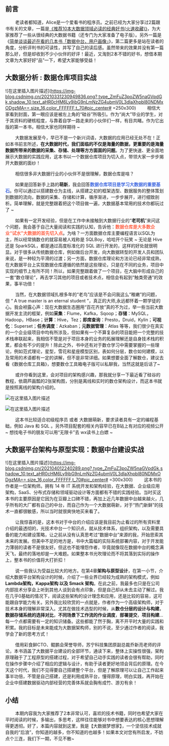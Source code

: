 ## 前言
&nbsp;&nbsp;&nbsp;&nbsp;&nbsp;&nbsp;&nbsp;&nbsp;老读者都知道，Alice是一个爱看书的程序员。之前已经为大家分享过2篇跟书有关的文章，一篇是[《推荐10本大数据领域必读的经典好书(火速收藏)》](https://blog.csdn.net/weixin_44318830/article/details/108907926)，为大家推荐了一些从很经典的大数据书籍（还专门为大家准备了电子版）。另外一篇是《[简单谈谈最近在看的几本书「数据中台，用户画像」](https://blog.csdn.net/weixin_44318830/article/details/111350860?)》，第二篇更多是站在读者的角度，分析评判书的可读性，并写了自己的读后感。虽然带来的效果并没有第一篇那么好，但是却收到不少小伙伴的好评！最近，又淘到2本不错的好书，想借本期文章为大家好好“品”一下，希望大家能够受益！

## 大数据分析 : 数据仓库项目实战

![在这里插入图片描述](https://img-blog.csdnimg.cn/20210331230949836.png?,type_ZmFuZ3poZW5naGVpdGk,shadow_10,text_aHR0cHM6Ly9ibG9nLmNzZG4ubmV0L3dlaXhpbl80NDMxODgzMA==,size_16,color_FFFFFF,t_70#pic_center# =250x300)
&nbsp;&nbsp;&nbsp;&nbsp;&nbsp;&nbsp;&nbsp;&nbsp;相信大家看到封面，第一眼应该是被左上角的“硅谷”所吸引。作为“尚大”毕业的学生，对于其资料的硬核程度，与靠着自学一路走来的小伙伴们一样，有目共睹。作为它出版的第一本书，相信大家也同样期待 ~

&nbsp;&nbsp;&nbsp;&nbsp;&nbsp;&nbsp;&nbsp;&nbsp;大数据发展至今，早已不是一个新兴词语，大数据的应用已经无处不在！正如本书前言所述，**在大数据时代，我们面临的不仅是海量的数据，更重要的是海量数据所带来的数据的采集、存储、处理等方方面面的问题**。为了更快速、更全面地展示大数据的实践应用，这本书以一个数据仓库项目为切入点，带领大家一步步揭开大数据的面纱！

&nbsp;&nbsp;&nbsp;&nbsp;&nbsp;&nbsp;&nbsp;&nbsp;相信很多非大数据行业的小伙伴不是很理解，数据仓库是啥？

&nbsp;&nbsp;&nbsp;&nbsp;&nbsp;&nbsp;&nbsp;&nbsp;如果是回答新手上路的**萌新**，我会回答<font color='RoyalBlue'>**数据仓库项目是学习大数据的重要基石**</font>。你可以通过以搭建数仓为主线，从搭建之初的框架选型、数据服务的整体策划到数据的流向，数据的采集、存储和计算，循序渐进，一步步展开，进行细致剖析。简单理解，就是完整跟着把这个项目做一遍，大数据基本常用的技术你都玩过了 ~

&nbsp;&nbsp;&nbsp;&nbsp;&nbsp;&nbsp;&nbsp;&nbsp;如果有一定开发经验，但是在工作中未接触到大数据行业的“**老司机**”来问这个问题，我会基于自己大量阅读和实践的认知，告诉他：<font color='	tomato'>**数据仓库是大多数企业“试水”大数据的首先切入点**</font>。为啥？一方面数据仓库主要编程语言以SQL为主，所以经常搞数仓的就容易被人戏称是 SQLBoy，哈哈开个玩笑 ~ 无论是 Hive 还是 SparkSQL，都是通过高度标准化的 SQL 进行开发的，这样的好处就很明显。对于很多从传统数据仓库，例如做后台开发，向大数据转型的开发人员和团队来说，是一种较为平滑的过渡；另一方面，数据仓库理论和方法论已经非常成熟，在大数据平台上实现数据仓库遵循的依然是这些理论，只是在不同的业务，项目中实现的细节上有所不同！所以，如果完整跟着做了一个项目，在大脑中形成自己的一套“数仓理论”，再去学习其他的项目或者技术点，相信会有起到“触类旁通”的效果，事半功倍！

&nbsp;&nbsp;&nbsp;&nbsp;&nbsp;&nbsp;&nbsp;&nbsp;当然，在大数据领域扎根多年的“老鸟”应该是不会问我这么“稚嫩”的问题，但 “ A true master is an eternal student ”，真正的大师,永远都怀着一颗学徒的心。我会袒露心声：现在大数据生态圈用“百花齐放”真的不为过，举一些当前大数据开发主流的框架，例如**采集**：Flume，Kafka，Sqoop；**存储**：MySQL，Hadoop，HBase；**计算**：Hive，Tez；**即席查询**：Presto，Druid，Kylin；**可视化**：Superset；**任务调度**：Azkaban；**元数据管理**：Atlas 等等，我们很少在真实的一个企业级项目中均有所涉及，但如果有一个不算复杂的项目能把一个完整的技术栈串联起来，我相信不管是对于项目本身的业务的拓展理解还是自身技术栈的积累，都会有不少的提升！除此之外，书中还有对于数仓学习中需要掌握的一些理论，例如范式理论，星型，雪花和星座模型区别，表如何分层，数仓如何建模，以及常用的术语都有一定的讲解，但不是非常详细。如果想要全面了解数仓，建议去看《数据仓库工具箱》，想要数仓工具箱电子版可以私聊我，当然这就是后话了~


&nbsp;&nbsp;&nbsp;&nbsp;&nbsp;&nbsp;&nbsp;&nbsp;或许你看到这里，会对项目的架构感兴趣，那我就分享一下最近看了硅谷的教程，依葫芦画瓢的2张架构图，分别是离线和实时的数仓架构设计，而这本书就是按照离线的架构介绍的。

![在这里插入图片描述](https://img-blog.csdnimg.cn/2021040116012264.png?,type_ZmFuZ3poZW5naGVpdGk,shadow_10,text_aHR0cHM6Ly9ibG9nLmNzZG4ubmV0L3dlaXhpbl80NDMxODgzMA==,size_16,color_FFFFFF,t_70)

![在这里插入图片描述](https://img-blog.csdnimg.cn/20210401222820654.png?,type_ZmFuZ3poZW5naGVpdGk,shadow_10,text_aHR0cHM6Ly9ibG9nLmNzZG4ubmV0L3dlaXhpbl80NDMxODgzMA==,size_16,color_FFFFFF,t_70)


&nbsp;&nbsp;&nbsp;&nbsp;&nbsp;&nbsp;&nbsp;&nbsp;这本书比较适合初级程序员 或者 大数据萌新，要求读者具有一定的编程基础，例如 Java 和 SQL 。另外项目配套的相关内容早已在B站上有对应的视频公开 ~ 想找电子书的朋友可以用“无限卡”去 wx读书上白嫖 ~
&nbsp;&nbsp;&nbsp;&nbsp;&nbsp;&nbsp;&nbsp;&nbsp;
## 大数据平台架构与原型实现：数据中台建设实战
![在这里插入图片描述](https://img-blog.csdnimg.cn/202104012240289.png?,type_ZmFuZ3poZW5naGVpdGk,shadow_10,text_aHR0cHM6Ly9ibG9nLmNzZG4ubmV0L3dlaXhpbl80NDMxODgzMA==,size_16,color_FFFFFF,t_70#pic_center# =300x300)
&nbsp;&nbsp;&nbsp;&nbsp;&nbsp;&nbsp;&nbsp;&nbsp;这本书的作者是一位架构师。拥有 14 年 IT 系统开发和架构经验，在大数据、企业级应用架构，SaaS、分布式存储和领域驱动设计等方面都有不错的实践经验。当时买这本书的主要原因是它因为在豆瓣上口碑不错，再加上近几年数据中台越来越火，几乎所有的大厂都有自己的中台，而自己作为一个大数据萌新，对于“热门新鲜”的技术一直都很敏感，所以当时就很爽快地买来看了。

&nbsp;&nbsp;&nbsp;&nbsp;&nbsp;&nbsp;&nbsp;&nbsp;让我惊喜的是，这本书对于中台的介绍应该是我目前为止看过的所有资料里介绍的最透彻的，光技术中台一个知识点，就从技术体系，组织架构，以及需要具备的能力和建设策略，让之前从没有认真思考过“数据中台”来源的我，开始思索其未来的发展。但美中不足的地方是，书中大篇幅的实际系统部署内容，对于开发能力薄弱的读者不是很友好。但这也不能埋怨作者，毕竟就像现在数据中台的概念满天飞，最终的落地却是一大难题。如果整本书光吹理论而不将其落到实际的操作上，整本书的价值将大打折扣！

&nbsp;&nbsp;&nbsp;&nbsp;&nbsp;&nbsp;&nbsp;&nbsp;说一些我认为受益比较大的地方。在第4章**架构与原型设计**，在第一小节，介绍大数据平台架构设计的时候，介绍了一些业界已经较为成熟的架构模式，例如 **Lambda架构，Kappa架构 以及 Smack 架构**。在此之前，我最多也只是在公司内部技术分享会上听到其他人谈到会有点印象，但是自己却从未去主动了解过。我在几乎0基础的情况下，阅读这些架构的设计理念和应用，还是比较的容易，这可能跟自学能力有关。另外我比较欣赏的一点就是，作者作为一个高级架构师，对于技术本身的理解非常深入。尤其在做技术选型的时候，从**数仓分层的设计与构建**，**数据存储系统的选择对比**，**不同场景下工作流的作业调度**，**部署提交**，**项目构建**...每一个点都需要有一定的知识储备。这些都能了然于胸，离不开平时大量的实践和积累。我的目标是未来能成为大数据架构师，别的不说，至少通过作者的阅读，我学会了新的思考方式！

&nbsp;&nbsp;&nbsp;&nbsp;&nbsp;&nbsp;&nbsp;&nbsp;借用彩食鲜CTO、鲲鹏会荣誉导师，苏宁科技集团原副总裁乔新亮老师的评论，本书涵盖了大数据平台建设的全部环节，通读下来，整体上实操性很强，架构原理融于了工程原型的搭建过程，对于希望自己动手实践的读者会很有帮助，同时在操作步骤中介绍了相应的逻辑与设计，有助于读者更好地领会背后的原理。在今天这个时代，我们不见得要自己搭建整个平台，但是了解原理可以让自己工作起来事半功倍，不管是自己搭建，还是利用成熟平台，懂得原理，明白实践，再开始在企业中搭建数据驱动内部经营的完善体系就会胸有成竹、游刃有余！


## 小结
&nbsp;&nbsp;&nbsp;&nbsp;&nbsp;&nbsp;&nbsp;&nbsp;本期内容我为大家推荐了2本非常认可，喜欢的技术书籍，同时也希望大家在平时阅读的时候，多输出，多思考，这样往往能够对书中想要表达的核心思想理解得更透彻。好了，本篇内容就到这里，我是【大数据梦想家】，一个坚信技术成就自我的“后浪”，你知道的越多，你不知道的也越多！如果本文对您有所启发，不妨点个三连，我们下一期，不见不散~

